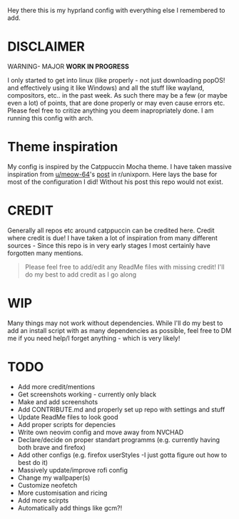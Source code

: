 Hey there this is my hyprland config with everything else I remembered to add.

# DISCLAIMER 
WARNING- MAJOR **WORK IN PROGRESS**

I only started to get into linux (like properly - not just downloading popOS! and effectively using it like Windows) and all the stuff like wayland, compositors, etc.. in the past week. 
As such there may be a few (or maybe even a lot) of points, that are done properly or may even cause errors etc. Please feel free to critize anything you deem inapropriately done.
I am running this config with arch.


# Theme inspiration
My config is inspired by the Catppuccin Mocha theme.
I have taken massive inspiration from [u/meow-64](https://www.reddit.com/user/meow-64)'s [post](https://www.reddit.com/r/unixporn/comments/ykt6z1/hyprland_catppuccin_with_hyprland) in r/unixporn. Here lays the base for most of the configuration I did!
Without his post this repo would not exist.

# CREDIT
Generally all repos etc around catppuccin can be credited here.
Credit where credit is due!
I have taken a lot of inspiration from many different sources - Since this repo is in very early stages I most certainly have forgotten many mentions.
> Please feel free to add/edit any ReadMe files with missing credit! I'll do my best to add credit as I go along

# WIP
Many things may not work without dependencies. While I'll do my best to add an install script with as many dependencies as possible, feel free to DM me if you need help/I forget anything - which is very likely!

# TODO
- Add more credit/mentions
- Get screenshots working - currently only black
- Make and add screenshots
- Add CONTRIBUTE.md and properly set up repo with settings and stuff
- Update ReadMe files to look good
- Add proper scripts for depencies
- Write own neovim config and move away from NVCHAD
- Declare/decide on proper standart programms (e.g. currently having both brave and firefox)
- Add other configs (e.g. firefox userStyles -I just gotta figure out how to best do it)
- Massively update/improve rofi config
- Change my wallpaper(s)
- Customize neofetch
- More customisation and ricing
- Add more scirpts
-   Automatically add things like gcm?!
